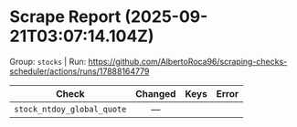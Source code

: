 # Scrape Report (2025-09-21T03:07:14.104Z)

Group: `stocks`  |  Run: https://github.com/AlbertoRoca96/scraping-checks-scheduler/actions/runs/17888164779

| Check | Changed | Keys | Error |
|---|:---:|:--|:--|
| `stock_ntdoy_global_quote` | — |  |  |
